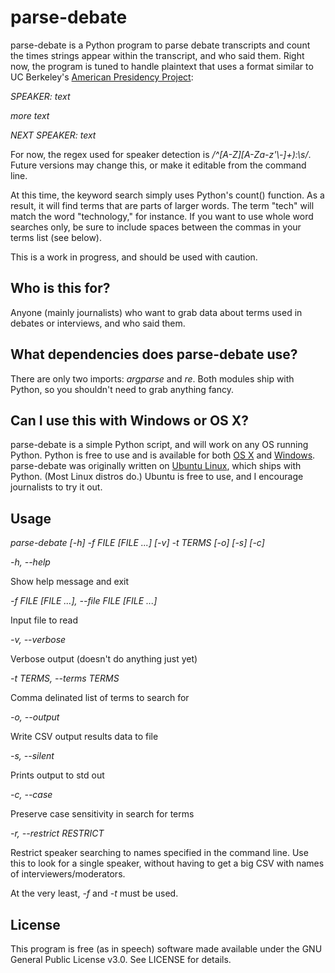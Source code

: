 # parse-debate
parse-debate is a Python program to parse debate transcripts and count the times strings appear within the transcript, and who said them.
Right now, the program is tuned to handle plaintext that uses a format similar to UC Berkeley's [American Presidency Project](http://www.presidency.ucsb.edu/debates.php):

*SPEAKER: text*

*more text*

*NEXT SPEAKER: text*

For now, the regex used for speaker detection is */^\[A-Z\]\[A-Za-z'\\-\]+):\s/*. Future versions may change this, or make it editable from the command line.

At this time, the keyword search simply uses Python's count() function. As a result, it will find terms that are parts of larger words. The term "tech" will match the word "technology," for instance. If you want to use whole word searches only, be sure to include spaces between the commas in your terms list (see below).

This is a work in progress, and should be used with caution. 

## Who is this for?
Anyone (mainly journalists) who want to grab data about terms used in debates or interviews, and who said them.

## What dependencies does parse-debate use?
There are only two imports: *argparse* and *re*. Both modules ship with Python, so you shouldn't need to grab anything fancy.

## Can I use this with Windows or OS X?
parse-debate is a simple Python script, and will work on any OS running Python. Python is free to use and is available for both [OS X](https://www.python.org/downloads/mac-osx) and [Windows](https://www.python.org/downloads/windows/). parse-debate was originally written on [Ubuntu Linux](http://www.ubuntu.com/), which ships with Python. (Most Linux distros do.) Ubuntu is free to use, and I encourage journalists to try it out.

## Usage
*parse-debate \[-h\] -f FILE \[FILE ...\] \[-v\] -t TERMS \[-o\] \[-s\] \[-c\]*

*-h, --help*

Show help message and exit


*-f FILE \[FILE ...\], --file FILE \[FILE ...\]*

Input file to read

  
*-v, --verbose*

Verbose output (doesn't do anything just yet)


*-t TERMS, --terms TERMS*

Comma delinated list of terms to search for


*-o, --output*

Write CSV output results data to file


*-s, --silent*

Prints output to std out


*-c, --case*

Preserve case sensitivity in search for terms


*-r, --restrict RESTRICT*

Restrict speaker searching to names specified in the command line. Use this to look for a single speaker, without having to get a big CSV with names of interviewers/moderators.


At the very least, *-f* and *-t* must be used.

## License
This program is free (as in speech) software made available under the GNU General Public License v3.0. See LICENSE for details.

